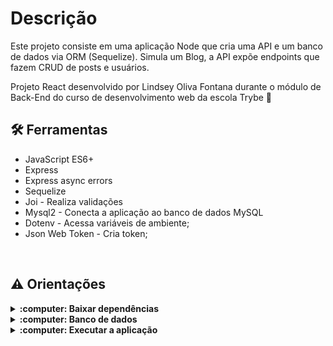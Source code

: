 # Descrição
Este projeto consiste em uma aplicação Node que cria uma API e um banco de dados via ORM (Sequelize). Simula um Blog, a API expõe endpoints que fazem CRUD de posts e usuários.
<br />

Projeto React desenvolvido por Lindsey Oliva Fontana durante o módulo de Back-End do curso de desenvolvimento web da escola Trybe 🚀
<br />

## 🛠 Ferramentas
* JavaScript ES6+
* Express
* Express async errors
* Sequelize
* Joi - Realiza validações
* Mysql2 - Conecta a aplicação ao banco de dados MySQL
* Dotenv - Acessa variáveis de ambiente;
* Json Web Token - Cria token;
<br />

## ⚠️ Orientações
<details>
<summary><strong>:computer: Baixar dependências</strong></summary>

* npm install
* npm i node
* npm i express express-async-errors
* npm i sequelize sequelize-cli
* npm i mysql2
* npm i dotenv
* npm i jsonwebtoken
<br />
</details>

<details>
<summary><strong>:computer: Banco de dados </strong></summary>
 <br />
<strong>Executar os comandos no terminal: </strong>
<br />
  
Para criar banco de dados
  * db:create
  * sequelize-cli db:migrate

Para popular banco de dados
 * db:seed:all
<br />
</details>

<details>
 <br />
 <summary><strong>:computer: Executar a aplicação </strong></summary>

  * npm start

</details>
